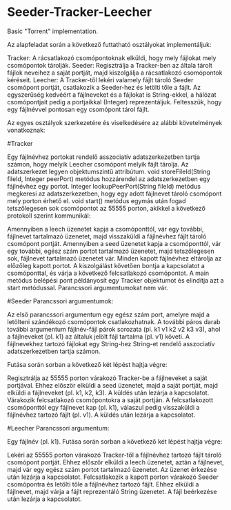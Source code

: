 # Seeder-Tracker-Leecher
Basic "Torrent" implementation.

Az alapfeladat során a következő futtatható osztályokat implementáljuk:

Tracker: A rácsatlakozó csomópontoknak elküldi, hogy mely fájlokat mely csomópontok tárolják.
Seeder: Regisztrálja a Tracker-ben az általa tárolt fájlok neveihez a saját portját, majd kiszolgálja a rácsatlakozó csomópontok kéréseit.
Leecher: A Tracker-től lekéri valamely fájlt tároló Seeder csomópont portját, csatlakozik a Seeder-hez és letölti tőle a fájlt.
Az egyszerűség kedvéért a fájlneveket és a fájlokat is String-ekkel, a hálózat csomópontjait pedig a portjaikkal (Integer) reprezentáljuk. Feltesszük, hogy egy fájlnévvel pontosan egy csomópont tárol fájlt.

Az egyes osztályok szerkezetére és viselkedésére az alábbi követelmények vonatkoznak:

#Tracker

Egy fájlnévhez portokat rendelő asszociatív adatszerkezetben tartja számon, hogy melyik Leecher csomópont melyik fájlt tárolja. Az adatszerkezet legyen objektumszintű attribútum.
void storeFileId(String fileId, Integer peerPort) metódus hozzárendel az adatszerkezetben egy fájlnévhez egy portot.
Integer lookupPeerPort(String fileId) metódus megkeresi az adatszerkezetben, hogy egy adott fájlnevet tároló csomópont mely porton érhető el.
void start() metódus egymás után fogad tetszőlegesen sok csomópontot az 55555 porton, akikkel a következő protokoll szerint kommunikál:

Amennyiben a leech üzenetet kapja a csomóponttól, vár egy további, fájlnevet tartalmazó üzenetet, majd visszaküldi a fájlnévhez fájlt tároló csomópont portját.
Amennyiben a seed üzenetet kapja a csomóponttól, vár egy további, egész szám portot tartalmazó üzenetet, majd tetszőlegesen sok, fájlnevet tartalmazó üzenetet vár. Minden kapott fájlnévhez eltárolja az előzőleg kapott portot.
A kiszolgálást követően bontja a kapcsolatot a csomóponttal, és várja a következő felcsatlakozó csomópontot.
A main metódus belépési pont példányosít egy Tracker objektumot és elindítja azt a start metódussal. Parancssori argumentumokat nem vár.

#Seeder
Parancssori argumentumok:

Az első parancssori argumentum egy egész szám port, amelyre majd a letölteni szándékozó csomópontok csatlakozhatnak.
A további páros darab további argumentum fájlnév-fájl párok sorozata (pl. k1 v1 k2 v2 k3 v3), ahol a fájlneveket (pl. k1) az általuk jelölt fájl tartalma (pl. v1) követi.
A fájlnevekhez tartozó fájlokat egy String-hez String-et rendelő asszociatív adatszerkezetben tartja számon.

Futása során sorban a következő két lépést hajtja végre:

Regisztrálja az 55555 porton várakozó Tracker-be a fájlneveket a saját portjával. Ehhez először elküldi a seed üzenetet, majd a saját portját, majd elküldi a fájlneveket (pl. k1, k2, k3). A küldés után lezárja a kapcsolatot.
Várakozik felcsatlakozó csomópontokra a saját portján. A felcsatlakozott csomóponttól egy fájlnevet kap (pl. k1), válaszul pedig visszaküldi a fájlnévhez tartozó fájlt (pl. v1). A küldés után lezárja a kapcsolatot.

#Leecher
Parancssori argumentum:

Egy fájlnév (pl. k1).
Futása során sorban a következő két lépést hajtja végre:

Lekéri az 55555 porton várakozó Tracker-től a fájlnévhez tartozó fájlt tároló csomópont portját. Ehhez először elküldi a leech üzenetet, aztán a fájlnevet, majd vár egy egész szám portot tartalmazó üzenetet. Az üzenet érkezése után lezárja a kapcsolatot.
Felcsatlakozik a kapott porton várakozó Seeder csomópontra és letölti tőle a fájlnévhez tartozó fájlt. Ehhez elküldi a fájlnevet, majd várja a fájlt reprezentáló String üzenetet. A fájl beérkezése után lezárja a kapcsolatot.
